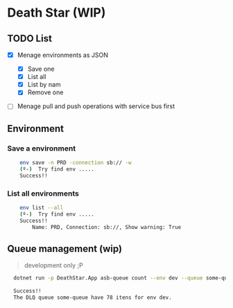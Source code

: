 # Death Star (WIP)
## TODO List
- [x] Menage environments as JSON
	- [x] Save one
  - [X] List all
  - [x] List by nam
  - [x] Remove one
- [ ] Menage pull and push operations with service bus first 


## Environment
### Save a environment
```bash
    env save -n PRD -connection sb:// -w
    (º-)  Try find env .....
    Success!! 
```
### List all environments
```bash
    env list --all
    (º-)  Try find env .....
    Success!! 
        Name: PRD, Connection: sb://, Show warning: True
```
## Queue management (wip)
> development only ;P
```bash
  dotnet run -p DeathStar.App asb-queue count --env dev --queue some-queue
  
  Success!! 
  The DLQ queue some-queue have 78 itens for env dev.
```
